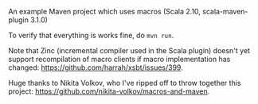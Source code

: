 An example Maven project which uses macros (Scala 2.10, scala-maven-plugin 3.1.0)

To verify that everything is works fine, do `mvn run`.

Note that Zinc (incremental compiler used in the Scala plugin) doesn't yet support recompilation of macro clients if macro implementation has changed: https://github.com/harrah/xsbt/issues/399.

Huge thanks to Nikita Volkov, who I've ripped off to throw together this
project: https://github.com/nikita-volkov/macros-and-maven.
